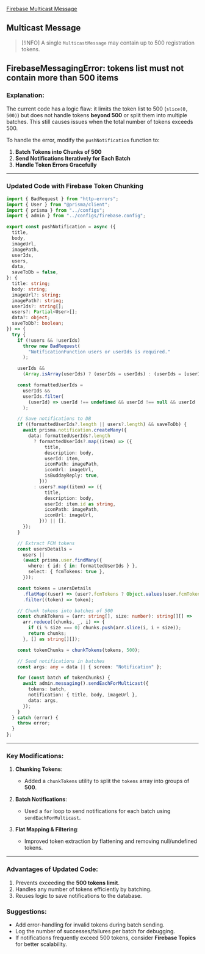[Firebase Multicast Message](https://firebase.google.com/docs/reference/admin/java/reference/com/google/firebase/messaging/MulticastMessage)

## Multicast Message

> [!INFO] A single `MulticastMessage` may contain up to 500 registration tokens.

## FirebaseMessagingError: tokens list must not contain more than 500 items

### Explanation:  
The current code has a logic flaw: it limits the token list to 500 (`slice(0, 500)`) but does not handle tokens **beyond 500** or split them into multiple batches. This still causes issues when the total number of tokens exceeds 500.  

To handle the error, modify the `pushNotification` function to:  

1. **Batch Tokens into Chunks of 500**  
2. **Send Notifications Iteratively for Each Batch**  
3. **Handle Token Errors Gracefully**  

---

### Updated Code with Firebase Token Chunking  

```typescript
import { BadRequest } from "http-errors";
import { User } from "@prisma/client";
import { prisma } from "../configs";
import { admin } from "../configs/firebase.config";

export const pushNotification = async ({
  title,
  body,
  imageUrl,
  imagePath,
  userIds,
  users,
  data,
  saveToDb = false,
}: {
  title: string;
  body: string;
  imageUrl?: string;
  imagePath?: string;
  userIds?: string[];
  users?: Partial<User>[];
  data?: object;
  saveToDb?: boolean;
}) => {
  try {
    if (!users && !userIds)
      throw new BadRequest(
        "NotificationFunction users or userIds is required."
      );

    userIds &&
      (Array.isArray(userIds) ? (userIds = userIds) : (userIds = [userIds]));

    const formattedUserIds =
      userIds &&
      userIds.filter(
        (userId) => userId !== undefined && userId !== null && userId !== ""
      );

    // Save notifications to DB
    if ((formattedUserIds?.length || users?.length) && saveToDb) {
      await prisma.notification.createMany({
        data: formattedUserIds?.length
          ? formattedUserIds?.map((item) => ({
              title,
              description: body,
              userId: item,
              iconPath: imagePath,
              iconUrl: imageUrl,
              isBuddayReply: true,
            }))
          : users?.map((item) => ({
              title,
              description: body,
              userId: item.id as string,
              iconPath: imagePath,
              iconUrl: imageUrl,
            })) || [],
      });
    }

    // Extract FCM tokens
    const usersDetails =
      users ||
      (await prisma.user.findMany({
        where: { id: { in: formattedUserIds } },
        select: { fcmTokens: true },
      }));

    const tokens = usersDetails
      .flatMap((user) => (user?.fcmTokens ? Object.values(user.fcmTokens) : []))
      .filter((token) => token);

    // Chunk tokens into batches of 500
    const chunkTokens = (arr: string[], size: number): string[][] =>
      arr.reduce((chunks, _, i) => {
        if (i % size === 0) chunks.push(arr.slice(i, i + size));
        return chunks;
      }, [] as string[][]);

    const tokenChunks = chunkTokens(tokens, 500);

    // Send notifications in batches
    const args: any = data || { screen: "Notification" };

    for (const batch of tokenChunks) {
      await admin.messaging().sendEachForMulticast({
        tokens: batch,
        notification: { title, body, imageUrl },
        data: args,
      });
    }
  } catch (error) {
    throw error;
  }
};
```

---

### Key Modifications:  

1. **Chunking Tokens**:  
   - Added a `chunkTokens` utility to split the `tokens` array into groups of **500**.  

2. **Batch Notifications**:  
   - Used a `for` loop to send notifications for each batch using `sendEachForMulticast`.  

3. **Flat Mapping & Filtering**:  
   - Improved token extraction by flattening and removing null/undefined tokens.  

---

### Advantages of Updated Code:  
1. Prevents exceeding the **500 tokens limit**.  
2. Handles any number of tokens efficiently by batching.  
3. Reuses logic to save notifications to the database.  

### Suggestions:  
- Add error-handling for invalid tokens during batch sending.  
- Log the number of successes/failures per batch for debugging.  
- If notifications frequently exceed 500 tokens, consider **Firebase Topics** for better scalability.  